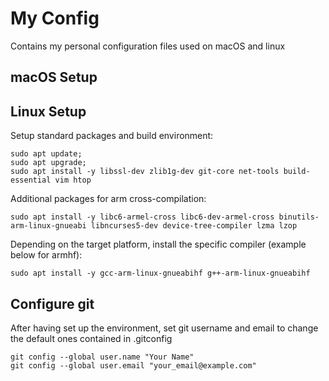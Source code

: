 # My Config

Contains my personal configuration files used on macOS and linux

## macOS Setup

## Linux Setup
Setup standard packages and build environment:
```
sudo apt update;
sudo apt upgrade;
sudo apt install -y libssl-dev zlib1g-dev git-core net-tools build-essential vim htop
```



Additional packages for arm cross-compilation:
```
sudo apt install -y libc6-armel-cross libc6-dev-armel-cross binutils-arm-linux-gnueabi libncurses5-dev device-tree-compiler lzma lzop
```
Depending on the target platform, install the specific compiler (example below for armhf):
```
sudo apt install -y gcc-arm-linux-gnueabihf g++-arm-linux-gnueabihf
```

## Configure git
After having set up the environment, set git username and email to change the default ones contained in .gitconfig
```
git config --global user.name "Your Name"
git config --global user.email "your_email@example.com"
```
